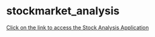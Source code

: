 # stockmarket_analysis
[Click on the link to access the Stock Analysis Application](https://symmetrical-robot-qxq6gv4wr6phxq7x-8501.app.github.dev/)